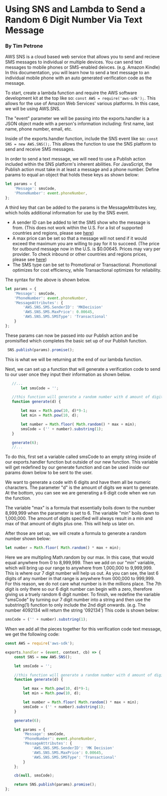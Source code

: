 # Using SNS and Lambda to Send a Random 6 Digit Number Via Text Message

### By Tim Petrone

AWS SNS is a cloud based web service that allows you to send and recieve SMS messages to individual or multiple devices. You can send text messages to mobile phones or SMS-enabled deivces. (e.g. Amazon Kindle) In this documentation, you will learn how to send a text message to an individual mobile phone with an auto generated verification code as the message.

To start, create a lambda function and require the AWS software development kit at the top like so: `const AWS = require('aws-sdk');`. This allows for the use of Amazon Web Services' various platforms. In this case, we will be using AWS.SNS.

The "event" parameter we will be passing into the exports.handler is a JSON object made with a person's information including: first name, last name, phone number, email, etc.

Inside of the exports.handler function, include the SNS event like so: `const SNS = new AWS.SNS();`. This allows the function to use the SNS platform to send and receive SMS messages.

In order to send a text message, we will need to use a Publish action included within the SNS platform's inherent abilities. For JavaScript, the Publish action must take in at least a message and a phone number. Define params to equal an object that holds these keys as shown below:

```javascript
let params = {
	'Message': smsCode,
	'PhoneNumber': event.phoneNumber,
};
```

A third key that can be added to the params is the MessageAttributes key, which holds additional information for use by the SNS event.
- A sender ID can be added to let the SMS show who the message is from. (This does not work within the U.S. For a list of supported countries and regions, please see [here](https://docs.aws.amazon.com/sns/latest/dg/sms_supported-countries.html))
- A max price can be set so that a message will not send if it would exceed the maximum you are willing to pay for it to succeed. (The price for outbound message now in the U.S. is $0.00645. Prices may vary per provider. To check inbound or other countries and regions prices, please see [here](https://aws.amazon.com/sns/sms-pricing/))
- The SMS type can be set to Promotional or Transactional. Promotional optimizes for cost efficiency, while Transactional optimizes for reliability.

The syntax for the above is shown below.

```javascript
let params = {
    'Message': smsCode,
    'PhoneNumber': event.phoneNumber,
    'MessageAttributes': {
        'AWS.SNS.SMS.SenderID': 'MKDecision'
        'AWS.SNS.SMS.MaxPrice': 0.00645,
        'AWS.SNS.SMS.SMSType': 'Transactional'
    }
};
```

These params can now be passed into our Publish action and be promisified which completes the basic set up of our Publish function.

```javascript
 SNS.publish(params).promise();
 ```

 This is what we will be returning at the end of our lambda function.

 Next, we can set up a function that will generate a verification code to send to our user once they input their information as shown below.

 ```javascript
    //...
    	let smsCode = '';

	//this function will generate a random number with d amount of digits. zeros can be the first digit.
	function generate(d) {

		let max = Math.pow(10, d)*9-1;
		let min = Math.pow(10, d);

		let number = Math.floor( Math.random() * max + min);
		smsCode = ('' + number).substring(1);
	}

	generate(6);
    //...
```

 To do this, first set a variable called smsCode to an empty string inside of our exports.handler function but outside of our new function. This variable will get redefined by our generate function and can be used inside our params down below to be sent to the user.

 We want to generate a code with 6 digits and have them all be numeric characters. The parameter "d" is the amount of digits we want to generate. At the bottom, you can see we are generating a 6 digit code when we run the function.

 The variable "max" is a formula that essentially boils down to the number 8,999,999 when the parameter is set to 6. The variable "min" boils down to 1,000,000. The amount of digits specified will always result in a min and max of that amount of digits plus one. This will help us later on.

After those are set up, we will create a formula to generate a random number shown below:

```javascript
let number = Math.floor( Math.random() * max + min);
```

Here we are multipling Math.random by our max. In this case, that would equal anywhere from 0 to 8,999,999. Then we add on our "min" variable, which will bring up our range to anywhere from 1,000,000 to 9,999,999. This is where our 7 digit number will help us out. As you can see, the last 6 digits of any number in that range is anywhere from 000,000 to 999,999. For this reason, we do not care what number is in the millions place. The 7th digit is only there so our 6 digit number can begin with a zero, therefore giving us a truely random 6 digit number. To finish, we redefine the variable "smsCode" by turning our 7 digit number into a string and then use the substring(1) function to only include the 2nd digit onwards. (e.g. The number 4092134 will return the string '092134') This code is shown below:

```javascript
smsCode = ('' + number).substring(1);
```

When we add all the pieces together for this verification code text message, we get the following code:

```javascript
const AWS = require('aws-sdk');

exports.handler = (event, context, cb) => {
	const SNS = new AWS.SNS();

	let smsCode = '';

	//this function will generate a random number with d amount of digits. zeros can be the first digit.
	function generate(d) {

		let max = Math.pow(10, d)*9-1;
		let min = Math.pow(10, d);

		let number = Math.floor( Math.random() * max + min);
		smsCode = ('' + number).substring(1);
	}

	generate(6);

	let params = {
		'Message': smsCode,
		'PhoneNumber': event.phoneNumber,
		'MessageAttributes': {
		    'AWS.SNS.SMS.SenderID': 'MK Decision'
		    'AWS.SNS.SMS.MaxPrice': 0.00645,
		    'AWS.SNS.SMS.SMSType': 'Transactional'
	    }
	};

	cb(null, smsCode);

	return SNS.publish(params).promise();
};
```
